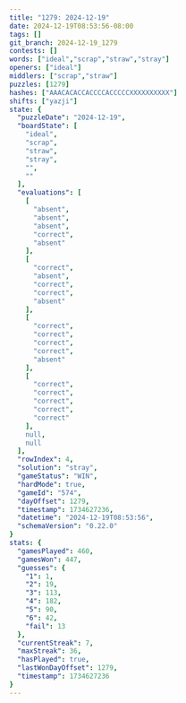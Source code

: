 ```yaml
---
title: "1279: 2024-12-19"
date: 2024-12-19T08:53:56-08:00
tags: []
git_branch: 2024-12-19_1279
contests: []
words: ["ideal","scrap","straw","stray"]
openers: ["ideal"]
middlers: ["scrap","straw"]
puzzles: [1279]
hashes: ["AAACACACCACCCCACCCCCXXXXXXXXXX"]
shifts: ["yazji"]
state: {
  "puzzleDate": "2024-12-19",
  "boardState": [
    "ideal",
    "scrap",
    "straw",
    "stray",
    "",
    ""
  ],
  "evaluations": [
    [
      "absent",
      "absent",
      "absent",
      "correct",
      "absent"
    ],
    [
      "correct",
      "absent",
      "correct",
      "correct",
      "absent"
    ],
    [
      "correct",
      "correct",
      "correct",
      "correct",
      "absent"
    ],
    [
      "correct",
      "correct",
      "correct",
      "correct",
      "correct"
    ],
    null,
    null
  ],
  "rowIndex": 4,
  "solution": "stray",
  "gameStatus": "WIN",
  "hardMode": true,
  "gameId": "574",
  "dayOffset": 1279,
  "timestamp": 1734627236,
  "datetime": "2024-12-19T08:53:56",
  "schemaVersion": "0.22.0"
}
stats: {
  "gamesPlayed": 460,
  "gamesWon": 447,
  "guesses": {
    "1": 1,
    "2": 19,
    "3": 113,
    "4": 182,
    "5": 90,
    "6": 42,
    "fail": 13
  },
  "currentStreak": 7,
  "maxStreak": 36,
  "hasPlayed": true,
  "lastWonDayOffset": 1279,
  "timestamp": 1734627236
}
---
```

<!-- more -->
